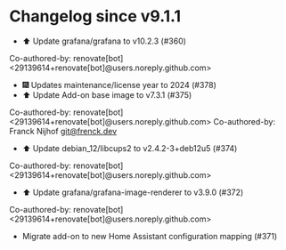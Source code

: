 # Changelog since v9.1.1
- ⬆️ Update grafana/grafana to v10.2.3 (#360)

Co-authored-by: renovate[bot] <29139614+renovate[bot]@users.noreply.github.com> 
- 🎆 Updates maintenance/license year to 2024 (#378) 
- ⬆️ Update Add-on base image to v7.3.1 (#375)

Co-authored-by: renovate[bot] <29139614+renovate[bot]@users.noreply.github.com>
Co-authored-by: Franck Nijhof <git@frenck.dev> 
- ⬆️ Update debian_12/libcups2 to v2.4.2-3+deb12u5 (#374)

Co-authored-by: renovate[bot] <29139614+renovate[bot]@users.noreply.github.com> 
- ⬆️ Update grafana/grafana-image-renderer to v3.9.0 (#372)

Co-authored-by: renovate[bot] <29139614+renovate[bot]@users.noreply.github.com> 
- Migrate add-on to new Home Assistant configuration mapping (#371) 

